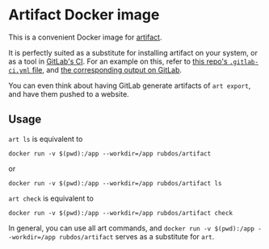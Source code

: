 # Artifact Docker image

This is a convenient Docker image for [artifact](https://github.com/vitiral/artifact).

It is perfectly suited as a substitute for installing artifact on your system,
or as a tool in [GitLab's CI](https://about.gitlab.com/gitlab-ci/).
For an example on this, refer to
[this repo's `.gitlab-ci.yml` file](https://github.com/rubdos/docker-artifact/blob/master/.gitlab-ci.yml),
and [the corresponding output on GitLab](https://gitlab.com/rubdos/docker-artifact/pipelines).

You can even think about having GitLab generate artifacts of `art export`,
and have them pushed to a website.

## Usage

`art ls` is equivalent to

```
docker run -v $(pwd):/app --workdir=/app rubdos/artifact
```

or

```
docker run -v $(pwd):/app --workdir=/app rubdos/artifact ls
```

`art check` is equivalent to

```
docker run -v $(pwd):/app --workdir=/app rubdos/artifact check
```

In general, you can use all art commands, and
`docker run -v $(pwd):/app --workdir=/app rubdos/artifact`
serves as a substitute for `art`.

